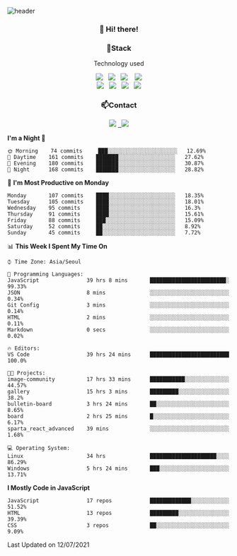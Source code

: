 ![header](https://capsule-render.vercel.app/api?type=waving&color=gradient&height=200&text=Che-ri&fontAlign=70&fontAlignY=40&animation=twinkling)

<h3 align="center">👋 Hi! there!</h3>

<h3 align="center">📌Stack</h3>
<p align="center">Technology used</p>
<div align="center"><img src="https://img.shields.io/badge/HTML5-e74c3c?style=flat-square&logo=HTML5&logoColor=white"></img> &nbsp <img src="https://img.shields.io/badge/CSS3-0A84FF?style=flat-square&logo=CSS3&logoColor=white"></img>  &nbsp <img src="https://img.shields.io/badge/SCSS-fd79a8?style=flat-square&logo=Sass&logoColor=white"/></a>&nbsp  &nbsp <img src="https://img.shields.io/badge/styled%2Dcomponents-DB7093?style=flat-square&logo=styled%2Dcomponents&logoColor=white"/></a>
<br><img src="https://img.shields.io/badge/JavaScript-FFCD11?style=flat-square&logo=JavaScript&logoColor=white"></img> &nbsp <img src="https://img.shields.io/badge/React-00BCF6?style=flat-square&logo=React&logoColor=white"></img> &nbsp <img src="https://img.shields.io/badge/Redux-764ABC?style=flat-square&logo=Redux&logoColor=white"/></a> &nbsp <img src="https://img.shields.io/badge/jQuery-3655FF?style=flat-square&logo=jQuery&logoColor=white"></img></div>

<h3 align="center">📫Contact</h3>
<div align="center"><a href="https://cheri.tistory.com/"><img src="https://img.shields.io/badge/Cheri-AD29B6?style=flat-square&logo=Tidal&logoColor=white"/></a> <a href="rnjs1135@gmail.com"> &nbsp <img src="https://img.shields.io/badge/Gmail-EA4335?style=flat-square&logo=Gmail&logoColor=white"/></a></div>

<!--START_SECTION:waka-->
**I'm a Night 🦉** 

```text
🌞 Morning    74 commits     ███░░░░░░░░░░░░░░░░░░░░░░   12.69% 
🌆 Daytime    161 commits    ███████░░░░░░░░░░░░░░░░░░   27.62% 
🌃 Evening    180 commits    ███████░░░░░░░░░░░░░░░░░░   30.87% 
🌙 Night      168 commits    ███████░░░░░░░░░░░░░░░░░░   28.82%

```
📅 **I'm Most Productive on Monday** 

```text
Monday       107 commits    ████░░░░░░░░░░░░░░░░░░░░░   18.35% 
Tuesday      105 commits    ████░░░░░░░░░░░░░░░░░░░░░   18.01% 
Wednesday    95 commits     ████░░░░░░░░░░░░░░░░░░░░░   16.3% 
Thursday     91 commits     ████░░░░░░░░░░░░░░░░░░░░░   15.61% 
Friday       88 commits     ███░░░░░░░░░░░░░░░░░░░░░░   15.09% 
Saturday     52 commits     ██░░░░░░░░░░░░░░░░░░░░░░░   8.92% 
Sunday       45 commits     ██░░░░░░░░░░░░░░░░░░░░░░░   7.72%

```


📊 **This Week I Spent My Time On** 

```text
⌚︎ Time Zone: Asia/Seoul

💬 Programming Languages: 
JavaScript               39 hrs 8 mins       ████████████████████████░   99.33% 
JSON                     8 mins              ░░░░░░░░░░░░░░░░░░░░░░░░░   0.34% 
Git Config               3 mins              ░░░░░░░░░░░░░░░░░░░░░░░░░   0.14% 
HTML                     2 mins              ░░░░░░░░░░░░░░░░░░░░░░░░░   0.11% 
Markdown                 0 secs              ░░░░░░░░░░░░░░░░░░░░░░░░░   0.02%

🔥 Editors: 
VS Code                  39 hrs 24 mins      █████████████████████████   100.0%

🐱‍💻 Projects: 
image-community          17 hrs 33 mins      ███████████░░░░░░░░░░░░░░   44.57% 
gallery                  15 hrs 3 mins       █████████░░░░░░░░░░░░░░░░   38.2% 
bulletin-board           3 hrs 24 mins       ██░░░░░░░░░░░░░░░░░░░░░░░   8.65% 
board                    2 hrs 25 mins       █░░░░░░░░░░░░░░░░░░░░░░░░   6.17% 
sparta_react_advanced    39 mins             ░░░░░░░░░░░░░░░░░░░░░░░░░   1.68%

💻 Operating System: 
Linux                    34 hrs              █████████████████████░░░░   86.29% 
Windows                  5 hrs 24 mins       ███░░░░░░░░░░░░░░░░░░░░░░   13.71%

```

**I Mostly Code in JavaScript** 

```text
JavaScript               17 repos            █████████████░░░░░░░░░░░░   51.52% 
HTML                     13 repos            █████████░░░░░░░░░░░░░░░░   39.39% 
CSS                      3 repos             ██░░░░░░░░░░░░░░░░░░░░░░░   9.09%

```



 Last Updated on 12/07/2021
<!--END_SECTION:waka-->
